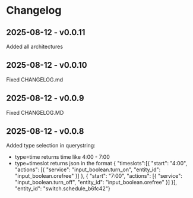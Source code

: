 # Changelog

## 2025-08-12 - v0.0.11 
Added all architectures

## 2025-08-12 - v0.0.10 
Fixed CHANGELOG.md

## 2025-08-12 - v0.0.9
Fixed CHANGELOG.MD

## 2025-08-12 - v0.0.8

Added type selection in querystring:
- type=time returns time like 4:00 - 7:00
- type=timeslot returns json in the format
    { "timeslots":[{ "start": "4:00", "actions": [{ "service": "input_boolean.turn_on", "entity_id": "input_boolean.orefree" }] }, { "start": "7:00", "actions": [{ "service": "input_boolean.turn_off", "entity_id": "input_boolean.orefree" }] }], "entity_id": "switch.schedule_b6fc42"}